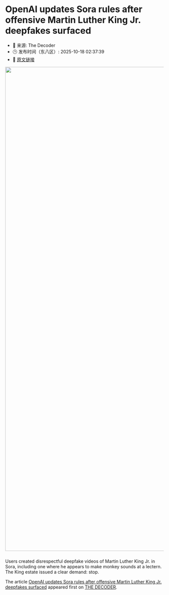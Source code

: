 # OpenAI updates Sora rules after offensive Martin Luther King Jr. deepfakes surfaced
- 📅 来源: The Decoder
- 🕒 发布时间（东八区）: 2025-10-18 02:37:39
- 🔗 [原文链接](https://the-decoder.com/openai-updates-sora-rules-after-offensive-martin-luther-king-jr-deepfakes-surfaced/)

<p><img alt="" class="attachment-full size-full wp-post-image" height="1024" src="https://the-decoder.com/wp-content/uploads/2025/10/openai_logo_wall-2.png" style="height: auto; margin-bottom: 10px;" width="1536" /></p>
<p>        Users created disrespectful deepfake videos of Martin Luther King Jr. in Sora, including one where he appears to make monkey sounds at a lectern. The King estate issued a clear demand: stop.</p>
<p>The article <a href="https://the-decoder.com/openai-updates-sora-rules-after-offensive-martin-luther-king-jr-deepfakes-surfaced/">OpenAI updates Sora rules after offensive Martin Luther King Jr. deepfakes surfaced</a> appeared first on <a href="https://the-decoder.com">THE DECODER</a>.</p>